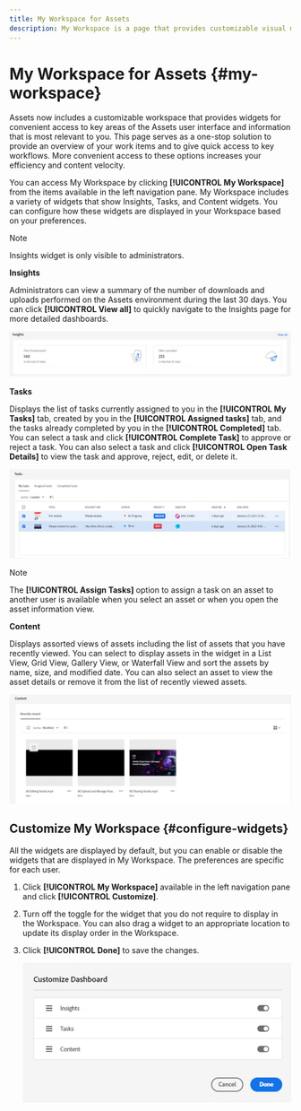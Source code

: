 ```yaml
---
title: My Workspace for Assets
description: My Workspace is a page that provides customizable visual modules for convenient access to key areas of the Assets user interface and information that is most relevant to the user.
---
```

# My Workspace for Assets {#my-workspace}

Assets now includes a customizable workspace that provides widgets for convenient access to key areas of the Assets user interface and information that is most relevant to you. This page serves as a one-stop solution to provide an overview of your work items and to give quick access to key workflows. More convenient access to these options increases your efficiency and content velocity.

You can access My Workspace by clicking **[!UICONTROL My Workspace]** from the items available in the left navigation pane. My Workspace includes a variety of widgets that show Insights, Tasks, and Content widgets. You can configure how these widgets are displayed in your Workspace based on your preferences.

>[!NOTE]
>
>Insights widget is only visible to administrators.

<!--

**New features coming soon**

Highlights upcoming features for Assets.

![New features coming soon in Workspace](assets/new-features.png)

-->

**Insights**

Administrators can view a summary of the number of downloads and uploads performed on the Assets environment during the last 30 days. You can click **[!UICONTROL View all]** to quickly navigate to the Insights page for more detailed dashboards.

![Insights in Workspace](assets/insights.png)

**Tasks**

Displays the list of tasks currently assigned to you in the **[!UICONTROL My Tasks]** tab, created by you in the **[!UICONTROL Assigned tasks]** tab, and the tasks already completed by you in the **[!UICONTROL Completed]** tab. You can select a task and click **[!UICONTROL Complete Task]** to approve or reject a task. You can also select a task and click **[!UICONTROL Open Task Details]** to view the task and approve, reject, edit, or delete it.

![Tasks in Workspace](assets/tasks-workspace.png)

>[!NOTE]
>
> The **[!UICONTROL Assign Tasks]** option to assign a task on an asset to another user is available when you select an asset or when you open the asset information view.

**Content**

Displays assorted views of assets including the list of assets that you have recently viewed. You can select to display assets in the widget in a List View, Grid View, Gallery View, or Waterfall View and sort the assets by name, size, and modified date. You can also select an asset to view the asset details or remove it from the list of recently viewed assets.

![Content widget in Workspace](assets/workspace-content.png)

## Customize My Workspace {#configure-widgets}

All the widgets are displayed by default, but you can enable or disable the widgets that are displayed in My Workspace. The preferences are specific for each user.

1. Click **[!UICONTROL My Workspace]** available in the left navigation pane and click **[!UICONTROL Customize]**.

1. Turn off the toggle for the widget that you do not require to display in the Workspace. You can also drag a widget to an appropriate location to update its display order in the Workspace.

1. Click **[!UICONTROL Done]** to save the changes.

   ![Customize widgets in Workspace](assets/customize-workspace.png)
